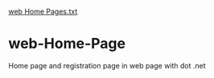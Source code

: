 [ web Home Pages.txt](https://github.com/Tripathi63023/web-Home-Page/files/7935966/web.Home.Pages.txt)
# web-Home-Page
Home page and   registration page in web page with dot .net
